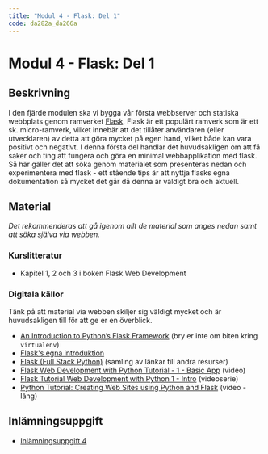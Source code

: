 ```yaml
---
title: "Modul 4 - Flask: Del 1"
code: da282a_da266a
---
```


# Modul 4 - Flask: Del 1

## Beskrivning

I den fjärde modulen ska vi bygga vår första webbserver och statiska webbplats genom ramverket [Flask](http://flask.pocoo.org/). Flask är ett populärt ramverk som är ett sk. micro-ramverk, vilket innebär att det tillåter användaren (eller utvecklaren) av detta att göra mycket på egen hand, vilket både kan vara positivt och negativt. I denna första del handlar det huvudsakligen om att få saker och ting att fungera och göra en minimal webbapplikation med flask. Så här gäller det att söka genom materialet som presenteras nedan och experimentera med flask - ett stående tips är att nyttja flasks egna dokumentation så mycket det går då denna är väldigt bra och aktuell.

## Material

_Det rekommenderas att gå igenom allt de material som anges nedan samt att söka själva via webben._

### Kurslitteratur

* Kapitel 1, 2 och 3 i boken Flask Web Development

### Digitala källor

Tänk på att material via webben skiljer sig väldigt mycket och är huvudsakligen till för att ge er en överblick.

* [An Introduction to Python’s Flask Framework](http://code.tutsplus.com/tutorials/an-introduction-to-pythons-flask-framework--net-28822) (bry er inte om biten kring `virtualenv`)
* [Flask's egna introduktion](http://flask.pocoo.org/docs/0.11/quickstart/#quickstart)
* [Flask (Full Stack Python)](https://www.fullstackpython.com/flask.html) (samling av länkar till andra resurser)
* [Flask Web Development with Python Tutorial - 1 - Basic App](https://www.youtube.com/watch?v=ZVGwqnjOKjk) (video)
* [Flask Tutorial Web Development with Python 1 - Intro](https://www.youtube.com/watch?v=Lv1fv-HmkQo&list=PLQVvvaa0QuDc_owjTbIY4rbgXOFkUYOUB) (videoserie)
* [Python Tutorial: Creating Web Sites using Python and Flask](https://www.youtube.com/watch?v=M1IVwFAH9Wo) (video - lång)

## Inlämningsuppgift

* [Inlämningsuppgift 4](/courses/da282a_da266a/assignments/uppg4.html)

